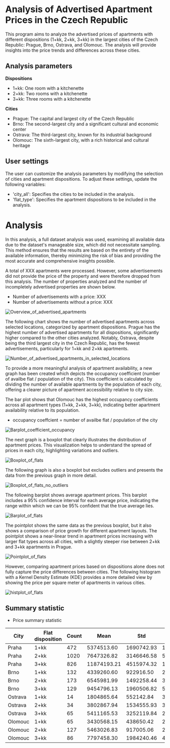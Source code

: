 # Analysis of Advertised Apartment Prices in the Czech Republic

This program aims to analyze the advertised prices of apartments with different dispositions (1+kk, 2+kk, 3+kk) in the largest cities of the Czech Republic: Prague, Brno, Ostrava, and Olomouc. The analysis will provide insights into the price trends and differences across these cities.

## Analysis parameters

**Dispositions**
* 1+kk: One room with a kitchenette
* 2+kk: Two rooms with a kitchenette
* 3+kk: Three rooms with a kitchenette

**Cities**
* Prague: The capital and largest city of the Czech Republic
* Brno: The second-largest city and a significant cultural and economic center
* Ostrava: The third-largest city, known for its industrial background
* Olomouc: The sixth-largest city, with a rich historical and cultural heritage

## User settings
The user can customize the analysis parameters by modifying the selection of cities and apartment dispositions. To adjust these settings, update the following variables:

* 'city_all': Specifies the cities to be included in the analysis.
* 'flat_type': Specifies the apartment dispositions to be included in the analysis.

# Analysis 
In this analysis, a full dataset analysis was used, examining all available data due to the dataset's manageable size, which did not necessitate sampling. This method ensures that the results are based on the entirety of the available information, thereby minimizing the risk of bias and providing the most accurate and comprehensive insights possible.

A total of XXX apartments were processed. However, some advertisements did not provide the price of the property and were therefore dropped from this analysis. The number of properties analyzed and the number of incompletely advertised properties are shown below.
* Number of advertisements with a price: XXX
* Number of advertisements without a price: XXX

![Overview_of_advertised_apartments](https://github.com/Libre89/Apartment_price_analysis/assets/101059017/57779619-1022-41b7-9d35-1cf321973ecb)

The following chart shows the number of advertised apartments  across selected locations, categorized by apartment dispositions. Prague has the highest number of advertised apartments for all dispositions, significantly higher compared to the other cities analyzed. Notably, Ostrava, despite being the third largest city in the Czech Republic, has the fewest advertisements, particularly for 1+kk and 2+kk apartments.

![Number_of_advertised_apartments_in_selected_locations](https://github.com/Libre89/Apartment_price_analysis/assets/101059017/ea151214-a2d3-4897-b9c8-f09562926cd8)

To provide a more meaningful analysis of apartment availability, a new graph has been created which depicts the occupancy coefficient (number of availbe flat / population of the city). This coefficient is calculated by dividing the number of available apartments by the population of each city, offering a clearer picture of apartment accessibility relative to city size.

The bar plot shows that Olomouc has the highest occupancy coefficients across all apartment types (1+kk, 2+kk, 3+kk), indicating better apartment availability relative to its population.

* occupancy coeffcient = number of availbe flat / population of the city

![Barplot_coefficient_occupancy](https://github.com/user-attachments/assets/cd6a311e-a8f5-4cdf-9503-685180bbd75d)

The next graph is a boxplot that clearly illustrates the distribution of apartment prices. This visualization helps to understand the spread of prices in each city, highlighting variations and outliers.

![Boxplot_of_flats](https://github.com/user-attachments/assets/28bac1c1-f2d3-4320-bbd4-e88274f7a3da)

The following graph is also a boxplot but excludes outliers and presents the data from the previous graph in more detail.

![Boxplot_of_flats_no_outliers](https://github.com/user-attachments/assets/4107743f-0133-4943-8ec5-bbeb7da4340d)

The following barplot shows average apartment prices. This barplot includes a 95% confidence interval for each average price, indicating the range within which we can be 95% confident that the true average lies. 

![Barplot_of_flats](https://github.com/user-attachments/assets/0c4c39ae-9714-45ee-9d23-68cc23addee2)

The pointplot shows the same data as the previous boxplot, but it also shows a comparison of price growth for different apartment layouts. The pointplot shows a near-linear trend in apartment prices increasing with larger flat types across all cities, with a slightly steeper rise between 2+kk and 3+kk apartments in Prague.

![Pointplot_of_flats](https://github.com/user-attachments/assets/7767a186-57b4-4097-894d-d1e383dd80e2)

However, comparing apartment prices based on dispositions alone does not fully capture the price differences between cities. The following histogram with a Kernel Density Estimate (KDE) provides a more detailed view by showing the price per square meter of apartments in various cities.

![histplot_of_flats](https://github.com/user-attachments/assets/9c2defa8-d8e7-4eb6-9fa9-7754ef5b9be6)

## Summary statistic
* Price summary statistic

| City    | Flat disposition | Count          | Mean          | Std        | Min       | 25%        | 50%        | 75%        | Max       |
| -----   | -----            | -----          | -----         | -----      | -----     | -----      | -----      | -----      | -----     |
| Praha   | 1+kk             | 472            | 5374513.60    | 1690742.93 |1435000    | 4309420    | 5390000    |6300000     |17390000   |
| Praha   | 2+kk             | 1020           | 7647326.82    | 3146646.58 |550000     | 6199750    | 7348700    |8590000     |52900000   |
| Praha   | 3+kk             | 826            | 11874193.21   | 4515974.32 |1987000    | 9292500    | 11000000   |13474225    |57500000   |
| Brno    | 1+kk             | 132            | 4339260.60    | 922916.50  |2290000    | 3699750    | 4219000    |4931635     |6990000    |
| Brno    | 2+kk             | 173            | 6545981.99    | 1492258.44 |3675000    | 5500000    | 6390000    |7362500     |11900000   |
| Brno    | 3+kk             | 129            | 9454796.13    | 1960506.82 |5500000    | 7990000    | 9300000    |10929000    |15100000   |
| Ostrava | 1+kk             | 14             | 1804865.64    | 552142.84  |389120     | 1670000    | 1999000    |1999000     |2846700    |
| Ostrava | 2+kk             | 34             | 3802867.94    | 1534555.93 |360680     | 2800000    | 3761702    |4824670     |8300000    |
| Ostrava | 3+kk             | 65             | 5411165.53    | 3252119.84 |2390000    | 3250000    | 4250000    |6990000     |18100000   |
| Olomouc | 1+kk             | 65             | 3430568.15    | 438650.42  |2020000    | 3150000    | 3400000    |3650000     |4490000    |
| Olomouc | 2+kk             | 127            | 5463026.83    | 917005.06  |2780000    | 4925000    | 5390000    |5810375     |9776500    |
| Olomouc | 3+kk             | 86             | 7797458.30    | 1984240.46 |4080000    | 6705000    |7467000     |8315000     |18990000   |
